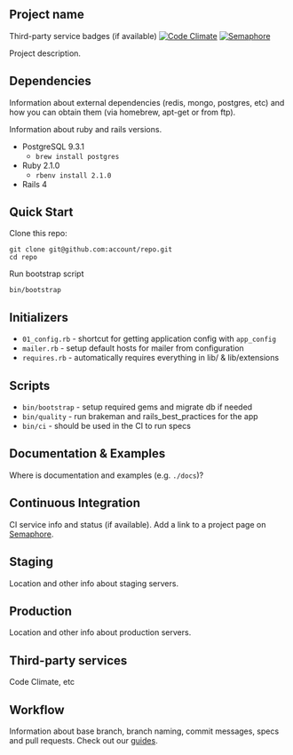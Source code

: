 Project name
-

Third-party service badges (if available)
[![Code Climate](https://codeclimate.com/github/fs/rails-base-api.png)](https://codeclimate.com/github/fs/rails-base-api)
[![Semaphore](https://semaphoreapp.com/api/v1/projects/0e00006725dcea00b179fab81a1b1bdaf9a64816/106819/shields_badge.png)](https://semaphoreapp.com/fs/rails-base-api)

Project description.

Dependencies
-

Information about external dependencies (redis, mongo, postgres, etc) and how you can obtain them (via homebrew, apt-get or from ftp).

Information about ruby and rails versions.

- PostgreSQL 9.3.1
  - `brew install postgres`
- Ruby 2.1.0
  - `rbenv install 2.1.0`
- Rails 4

Quick Start
-

Clone this repo:

```
git clone git@github.com:account/repo.git
cd repo
```

Run bootstrap script

```
bin/bootstrap
```

Initializers
-

* `01_config.rb` - shortcut for getting application config with `app_config`
* `mailer.rb` - setup default hosts for mailer from configuration
* `requires.rb` - automatically requires everything in lib/ & lib/extensions

Scripts
-

* `bin/bootstrap` - setup required gems and migrate db if needed
* `bin/quality` - run brakeman and rails_best_practices for the app
* `bin/ci` - should be used in the CI to run specs

Documentation & Examples
-

Where is documentation and examples (e.g. `./docs`)?

Continuous Integration
-

CI service info and status (if available).
Add a link to a project page on [Semaphore](http://semaphoreapp.com).

Staging
-

Location and other info about staging servers.

Production
-

Location and other info about production servers.

Third-party services
-

Code Climate, etc

Workflow
-

Information about base branch, branch naming, commit messages, specs and pull requests. Check out our [guides](https://github.com/fs/guides/tree/master/development/maintain-existing-project/workflow).
